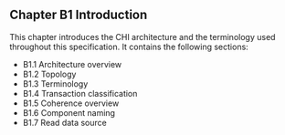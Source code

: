 ## Chapter B1 Introduction

This chapter introduces the CHI architecture and the terminology used throughout this specification. It contains the following sections:

- B1.1 Architecture overview
- B1.2 Topology
- B1.3 Terminology
- B1.4 Transaction classification
- B1.5 Coherence overview
- B1.6 Component naming
- B1.7 Read data source